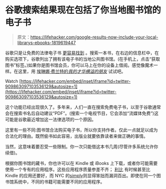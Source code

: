 # 谷歌搜索结果现在包括了你当地图书馆的电子书

> 原文：<https://lifehacker.com/google-results-now-include-your-local-librarys-ebooks-1819619447>

谷歌只是让免费的法律电子书 [更容易找到](https://www.engadget.com/2017/09/19/local-library-e-books-show-up-google-searches/) 。搜索一本书，在右边的信息栏中，在购买选项下，谷歌列出了拥有该电子书的当地公共图书馆。(在手机上，点击“获取图书”标签。)如果你是图书馆会员，你可以马上在你的设备上借阅。感觉像魔术一样。在这里，用 [埃琳娜·费兰特的*我的才华横溢的朋友*](https://www.google.com/search?q=my+brilliant+friend) 试试吧。

Watch [https://lifehacker.com/embed/inset/iframe?id=twitter-909863097103536129&autosize=1](https://lifehacker.com/embed/inset/iframe?id=twitter-909863097103536129&autosize=1) 

这个功能已经出现很久了。多年来，人们一直在搜索免费电子书，以至于谷歌通常会在搜索书名后自动建议“PDF”。(搜索一个电视节目，它会添加“流媒体免费”)这可能是谷歌最近增加这一法律选项的一个原因。

这里有一些不同:图书馆合法购买电子书，所以你支持作者。仅此一点就足以成为合法化的理由。既然偷书如此容易，出版业就要依靠读者来做正确的事情。

当然，这意味着要忍受一些限制。你一次只能借这本书几周(尽管许多系统允许你续借)。

根据你图书馆的藏书，你也许可以在 Kindle 或 iBooks 上下载，或者你可能需要使用一个专有的应用程序。这些应用程序质量参差不齐； [利比](https://meet.libbyapp.com/) 有时候甚至比 Kindle 的应用还要好，而 NYC 的[simply](http://www.librarysimplified.org/)则显得笨拙而漏洞百出。即使在同一个图书馆系统中，不同的书籍可能需要不同的应用程序。